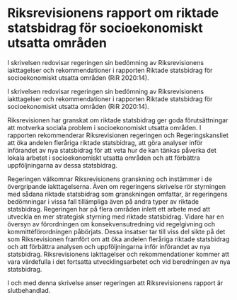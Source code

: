 # Riksrevisionens rapport om riktade statsbidrag för socioekonomiskt utsatta områden

I skrivelsen redovisar regeringen sin bedömning av Riksrevisionens
iakttagelser och rekommendationer i rapporten Riktade statsbidrag för
socioekonomiskt utsatta områden (RiR 2020:14).

I skrivelsen redovisar regeringen sin bedömning av Riksrevisionens
iakttagelser och rekommendationer i rapporten Riktade statsbidrag för
socioekonomiskt utsatta områden (RiR 2020:14).

Riksrevisionen har granskat om riktade statsbidrag ger goda förutsättningar att motverka sociala problem i socioekonomiskt utsatta områden. I rapporten rekommenderar Riksrevisionen regeringen och Regeringskansliet att öka andelen fleråriga riktade statsbidrag, att göra analyser inför införandet av nya statsbidrag för att veta hur de kan tänkas påverka det lokala arbetet i socioekonomiskt utsatta områden och att förbättra uppföljningarna av dessa statsbidrag.

Regeringen välkomnar Riksrevisionens granskning och instämmer i de
övergripande iakttagelserna. Även om regeringens skrivelse rör styrningen med sådana riktade statsbidrag som granskningen omfattar, är regeringens bedömningar i vissa fall tillämpliga även på andra typer av riktade statsbidrag. Regeringen har på flera områden inlett ett arbete med att utveckla en mer strategisk styrning med riktade statsbidrag. Vidare har en översyn av förordningen om konsekvensutredning vid regelgivning och kommittéförordningen påbörjats. Dessa insatser tar till viss del sikte på det som Riksrevisionen framfört om att öka andelen fleråriga riktade statsbidrag och att förbättra analysen och uppföljningarna inför införandet av nya statsbidrag. Riksrevisionens iakttagelser och rekommendationer kommer att vara värdefulla i det fortsatta utvecklingsarbetet och vid beredningen av nya statsbidrag.

I och med denna skrivelse anser regeringen att Riksrevisionens rapport
är slutbehandlad.
